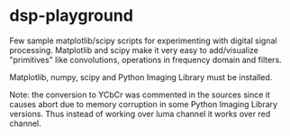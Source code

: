 dsp-playground
==============

Few sample matplotlib/scipy scripts for experimenting with digital signal processing. Matplotlib and scipy make it very easy to add/visualize "primitives" like convolutions, operations in frequency domain and filters.

Matplotlib, numpy, scipy and Python Imaging Library must be installed.

Note: the conversion to YCbCr was commented in the sources since it causes abort due to memory corruption in some Python Imaging Library versions. Thus instead of working over luma channel it works over red channel.

